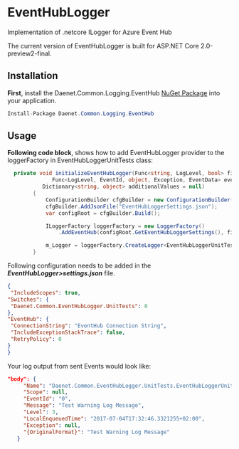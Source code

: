 # EventHubLogger
Implementation of .netcore ILogger for Azure Event Hub

The current version of EventHubLogger is built for ASP.NET Core 2.0-preview2-final.

## Installation

**First**, install the Daenet.Common.Logging.EventHub [NuGet Package](https://www.nuget.org/packages/Daenet.Common.Logging.EventHub) into your application.

```C#
Install-Package Daenet.Common.Logging.EventHub
```
## Usage

**Following code block**, shows how to add EventHubLogger provider to the loggerFactory in EventHubLoggerUnitTests class:
```C#
  private void initializeEventHubLogger(Func<string, LogLevel, bool> filter,
              Func<LogLevel, EventId, object, Exception, EventData> eventDataFormatter = null,
           Dictionary<string, object> additionalValues = null)
        {
            ConfigurationBuilder cfgBuilder = new ConfigurationBuilder();
            cfgBuilder.AddJsonFile("EventHubLoggerSettings.json");
            var configRoot = cfgBuilder.Build();

            ILoggerFactory loggerFactory = new LoggerFactory()
                .AddEventHub(configRoot.GetEventHubLoggerSettings(), filter, eventDataFormatter, additionalValues);

            m_Logger = loggerFactory.CreateLogger<EventHubLoggerUnitTests>();
        }
 ```
   Following configuration needs to be added in the ***EventHubLogger>settings.json*** file.
   ```JSON
   {
	"IncludeScopes": true,
  "Switches": {
    "Daenet.Common.EventHubLogger.UnitTests": 0
  },
  "EventHub": {
    "ConnectionString": "EventHub Connection String",
    "IncludeExceptionStackTrace": false,
    "RetryPolicy": 0
  }
}
```
Your log output from sent Events would look like:
 ```JSON
 "body": {
      "Name": "Daenet.Common.EventHubLogger.UnitTests.EventHubLoggerUnitTests",
      "Scope": null,
      "EventId": "0",
      "Message": "Test Warning Log Message",
      "Level": 3,
      "LocalEnqueuedTime": "2017-07-04T17:32:46.3321255+02:00",
      "Exception": null,
      "{OriginalFormat}": "Test Warning Log Message"
    }
 ```

